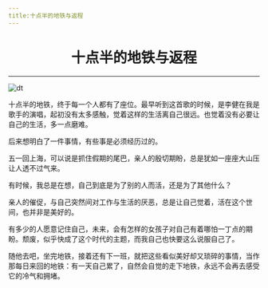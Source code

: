 ```yaml
---
title:十点半的地铁与返程
---
```


# <center>十点半的地铁与返程</center>

***

<img :src="$withBase('/dt.jpg')" alt="dt">
<br>

十点半的地铁，终于每一个人都有了座位。最早听到这首歌的时候，是李健在我是歌手的演唱，起初没有太多感触，觉着这样的生活离自己很远。也觉着没有必要让自己的生活，多一点磨难。

后来想明白了一件事情，有些事是必须经历过的。

五一回上海，可以说是抓住假期的尾巴，亲人的殷切期盼，总是犹如一座座大山压让人透不过气来。

有时候，我总是在想，自己到底是为了别的人而活，还是为了其他什么？

亲人的催促，与自己突然间对工作与生活的厌恶，总是让自己觉着，活在这个世间，也并非是美好的。

有多少的人愿意记住自己，未来，会有怎样的女孩子对自己有着哪怕一丁点的期盼。颓废，似乎快成了这个时代的主题，而我自己也快要这么说服自己了。

随他去吧，坐完地铁，接着还有下一班，就把这些看似美好却又琐碎的事情，当作那每日来回的地铁：有一天自己累了，自然会自觉的走下地铁，永远不会再去感受它的冷气和拥堵。